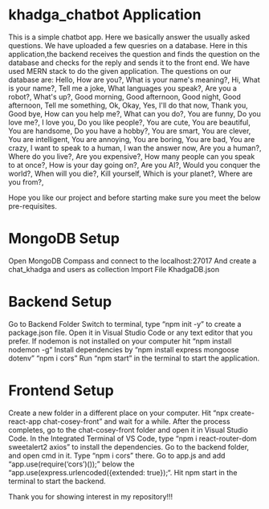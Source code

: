 
# khadga_chatbot Application
This is a simple chatbot app. Here we basically answer the usually asked questions. We have uploaded a few quesries on a database. Here in this application,the backend receives the question and finds the question on the database and checks for the reply and sends it to the front end. We have used MERN stack to do the given application.
The questions on our database are:
Hello,
How are you?,
What is your name's meaning?,
Hi,
What is your name?,
Tell me a joke,
What languages you speak?,
Are you a robot?,
What's up?,
Good morning,
Good afternoon,
Good night,
Good afternoon,
Tell me something,
Ok,
Okay,
Yes,
I'll do that now,
Thank you,
Good bye,
How can you help me?,
What can you do?,
You are funny,
Do you love me?,
I love you,
Do you like people?,
You are cute,
You are beautiful,
You are handsome,
Do you have a hobby?,
You are smart,
You are clever,
You are intelligent,
You are annoying,
You are boring,
You are bad,
You are crazy,
I want to speak to a human,
I wan the answer now,
Are you a human?,
Where do you live?,
Are you expensive?,
How many people can you speak to at once?,
How is your day going on?,
Are you AI?,
Would you conquer the world?,
When will you die?,
Kill yourself,
Which is your planet?,
Where are you from?,

Hope you like our project and before starting make sure you meet the below pre-requisites.
# MongoDB Setup
Open MongoDB Compass and connect to the localhost:27017
And create a chat_khadga and users as collection
Import File KhadgaDB.json

# Backend Setup 
Go to Backend Folder
Switch to terminal, type “npm init -y” to create a package.json file.
Open it in Visual Studio Code or any text editor that you prefer.
If nodemon is not installed on your computer hit 
	“npm install nodemon -g“
Install dependencies by 
	“npm install express mongoose dotenv”
	“npm i cors”
Run “npm start” in the terminal to start the application.

# Frontend Setup
Create a new folder in a different place on your computer.
Hit “npx create-react-app chat-cosey-front” and wait for a while.
After the process completes, go to the chat-cosey-front folder and open it in Visual Studio Code.
In the Integrated Terminal of VS Code, type “npm i react-router-dom sweetalert2 axios” to install the dependencies.
Go to the backend folder, and open cmd in it.
Type “npm i cors” there. Go to app.js and add “app.use(require(‘cors’)());” below the “app.use(express.urlencoded({extended: true});“.
Hit npm start in the terminal to start the backend.

Thank you for showing interest in my repository!!!
